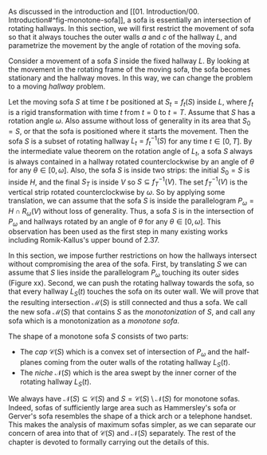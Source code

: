 As discussed in the introduction and [[01. Introduction/00. Introduction#^fig-monotone-sofa]], a sofa is essentially an intersection of rotating hallways. In this section, we will first restrict the movement of sofa so that it always touches the outer walls $a$ and $c$ of the hallway $L$, and parametrize the movement by the angle of rotation of the moving sofa. 

Consider a movement of a sofa $S$ inside the fixed hallway $L$. By looking at the movement in the rotating frame of the moving sofa, the sofa becomes stationary and the hallway moves. In this way, we can change the problem to a moving _hallway_ problem. 

Let the moving sofa $S$ at time $t$ be positioned at $S_t = f_t(S)$ inside $L$, where $f_t$ is a rigid transformation with time $t$ from $t=0$ to $t=T$. Assume that $S$ has a rotation angle $\omega$. Also assume without loss of generality in its area that $S_0 = S$, or that the sofa is positioned where it starts the movement. Then the sofa $S$ is a subset of rotating hallway $L_t = f_t^{-1}(S)$ for any time $t \in [0, T]$. By the intermediate value theorem on the rotation angle of $L_t$, a sofa $S$ always is always contained in a hallway rotated counterclockwise by an angle of $\theta$ for any $\theta \in [0, \omega]$. Also, the sofa $S$ is inside two strips: the initial $S_0 = S$ is inside $H$, and the final $S_T$ is inside $V$ so $S \subseteq f^{-1}_T(V)$. The set $f_T^{-1}(V)$ is the vertical strip rotated counterclockwise by $\omega$. So by applying some translation, we can assume that the sofa $S$ is inside the parallelogram $P_\omega = H \cap R_{\omega}(V)$ without loss of generality. Thus, a sofa $S$ is in the intersection of $P_\omega$ and hallways rotated by an angle of $\theta$ for any $\theta \in [0, \omega]$. This observation has been used as the first step in many existing works including Romik-Kallus's upper bound of $2.37$.

In this section, we impose further restrictions on how the hallways intersect without compromising the area of the sofa. First, by translating $S$ we can assume that $S$ lies inside the parallelogram $P_\omega$ touching its outer sides (Figure xx). Second, we can push the rotating hallway towards the sofa, so that every hallway $L_S(t)$ touches the sofa on its outer wall. We will prove that the resulting intersection $\mathcal{M}(S)$ is still connected and thus a sofa. We call the new sofa $\mathcal{M}(S)$ that contains $S$ as the _monotonization_ of $S$, and call any sofa which is a monotonization as a _monotone sofa_.

The shape of a monotone sofa $S$ consists of two parts:

- The _cap_ $\mathcal{C}(S)$ which is a convex set of intersection of $P_\omega$ and the half-planes coming from the outer walls of the rotating hallway $L_S(t)$. 
- The _niche_ $\mathcal{N}(S)$ which is the area swept by the inner corner of the rotating hallway $L_S(t)$.

We always have $\mathcal{N}(S) \subseteq \mathcal{C}(S)$ and $S = \mathcal{C}(S) \setminus \mathcal{N}(S)$ for monotone sofas. Indeed, sofas of sufficiently large area such as Hammersley's sofa or Gerver's sofa resembles the shape of a thick arch or a telephone handset. This makes the analysis of maximum sofas simpler, as we can separate our concern of area into that of $\mathcal{C}(S)$ and $\mathcal{N}(S)$ separately. The rest of the chapter is devoted to formally carrying out the details of this.